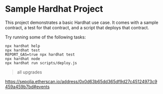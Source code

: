 # Sample Hardhat Project

This project demonstrates a basic Hardhat use case. It comes with a sample contract, a test for that contract, and a script that deploys that contract.

Try running some of the following tasks:

```shell
npx hardhat help
npx hardhat test
REPORT_GAS=true npx hardhat test
npx hardhat node
npx hardhat run scripts/deploy.js
```


> all upgrades

https://sepolia.etherscan.io/address/0x0d63b65dd365df9d27c45124973c9459a459b7bd#events